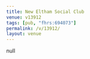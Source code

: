 ```yaml
---
title: New Eltham Social Club
venue: v13912
tags: [pub, "fhrs:694073"]
permalink: /v/13912/
layout: venue
---
```

null